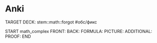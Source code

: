 # Anki
TARGET DECK: stem::math::forgot #обс/фикс  

START
math_complex
FRONT: 
BACK: 
FORMULA: 
PICTURE:
ADDITIONAL:
PROOF:
END